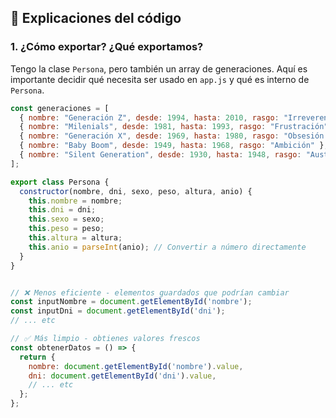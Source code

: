 ## 📄 Explicaciones del código

### 1. ¿Cómo exportar? ¿Qué exportamos?

Tengo la clase `Persona`, pero también un array de generaciones. Aquí es importante decidir qué necesita ser usado en `app.js` y qué es interno de `Persona`.

```js
const generaciones = [
  { nombre: "Generación Z", desde: 1994, hasta: 2010, rasgo: "Irreverencia" },
  { nombre: "Milenials", desde: 1981, hasta: 1993, rasgo: "Frustración" },
  { nombre: "Generación X", desde: 1969, hasta: 1980, rasgo: "Obsesión por el éxito" },
  { nombre: "Baby Boom", desde: 1949, hasta: 1968, rasgo: "Ambición" },
  { nombre: "Silent Generation", desde: 1930, hasta: 1948, rasgo: "Austeridad" },
];

export class Persona {
  constructor(nombre, dni, sexo, peso, altura, anio) {
    this.nombre = nombre;
    this.dni = dni;
    this.sexo = sexo;
    this.peso = peso;
    this.altura = altura;
    this.anio = parseInt(anio); // Convertir a número directamente
  }
}


// ❌ Menos eficiente - elementos guardados que podrían cambiar
const inputNombre = document.getElementById('nombre');
const inputDni = document.getElementById('dni');
// ... etc

// ✅ Más limpio - obtienes valores frescos
const obtenerDatos = () => {
  return {
    nombre: document.getElementById('nombre').value,
    dni: document.getElementById('dni').value,
    // ... etc
  };
};
```


